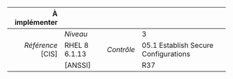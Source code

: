 
|           À implémenter    |    |    |    |
|----------------:|:---|---:|:---|
|                 |*Niveau*|| 3 |
|*Référence* [CIS]| RHEL 8 6.1.13 |*Contrôle*| 05.1 Establish Secure Configurations |
|                 |[ANSSI] || R37 |

